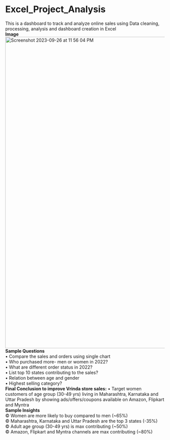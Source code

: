 # Excel_Project_Analysis
This is a dashboard to track and analyze  online sales using Data cleaning, processing, analysis and dashboard creation in Excel<br>
**Image**
<img width="983" alt="Screenshot 2023-09-26 at 11 56 04 PM" src="https://github.com/sakshirajpal17/Excel_Project_Analysis/assets/89202930/c114f768-889e-4f5a-aff7-5ffdab8a94da"><br>
**Sample Questions**<br>
• Compare the sales and orders using single chart<br>
• Who purchased more- men or women in 2022? <br>
• What are different order status in 2022?<br>
• List top 10 states contributing to the sales?<br>
• Relation between age and gender <br>
• Highest selling category?<br>
**Final Conclusion to improve Vrinda store sales:**
• Target women customers of age group (30-49 yrs) living in
Maharashtra, Karnataka and Uttar Pradesh by showing
ads/offers/coupons available on Amazon, Flipkart and Myntra<br>
**Sample Insights**<br>
© Women are more likely to buy compared to men (~65%)<br>
© Maharashtra, Karnataka and Uttar Pradesh are the top 3 states (-35%)<br>
© Adult age group (30-49 yrs) is max contributing (~50%)<br>
© Amazon, Flipkart and Myntra channels are max contributing (~80%)<br>

